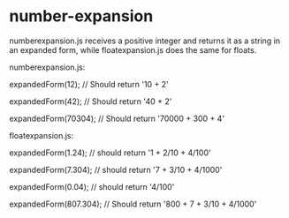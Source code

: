 # number-expansion
numberexpansion.js receives a positive integer and returns it as a string in an expanded form, while floatexpansion.js does the same for floats.

numberexpansion.js:

expandedForm(12); // Should return '10 + 2'

expandedForm(42); // Should return '40 + 2'

expandedForm(70304); // Should return '70000 + 300 + 4'

floatexpansion.js:

expandedForm(1.24); // should return '1 + 2/10 + 4/100'

expandedForm(7.304); // should return '7 + 3/10 + 4/1000'

expandedForm(0.04); // should return '4/100'

expandedForm(807.304); // Should return '800 + 7 + 3/10 + 4/1000'
